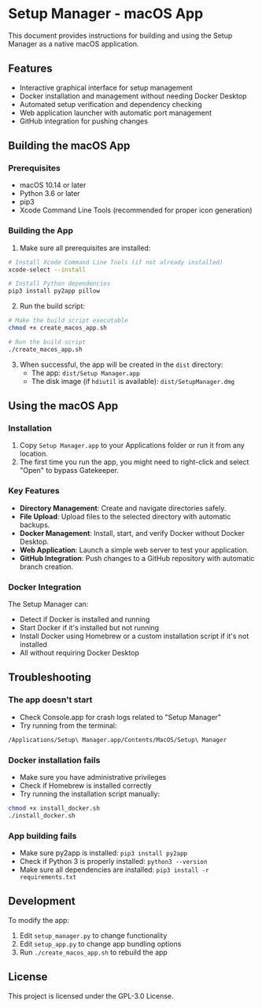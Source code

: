 # Setup Manager - macOS App

This document provides instructions for building and using the Setup Manager as a native macOS application.

## Features

- Interactive graphical interface for setup management
- Docker installation and management without needing Docker Desktop
- Automated setup verification and dependency checking
- Web application launcher with automatic port management
- GitHub integration for pushing changes

## Building the macOS App

### Prerequisites

- macOS 10.14 or later
- Python 3.6 or later
- pip3
- Xcode Command Line Tools (recommended for proper icon generation)

### Building the App

1. Make sure all prerequisites are installed:
```bash
# Install Xcode Command Line Tools (if not already installed)
xcode-select --install

# Install Python dependencies
pip3 install py2app pillow
```

2. Run the build script:
```bash
# Make the build script executable
chmod +x create_macos_app.sh

# Run the build script
./create_macos_app.sh
```

3. When successful, the app will be created in the `dist` directory:
   - The app: `dist/Setup Manager.app`
   - The disk image (if `hdiutil` is available): `dist/SetupManager.dmg`

## Using the macOS App

### Installation

1. Copy `Setup Manager.app` to your Applications folder or run it from any location.
2. The first time you run the app, you might need to right-click and select "Open" to bypass Gatekeeper.

### Key Features

- **Directory Management**: Create and navigate directories safely.
- **File Upload**: Upload files to the selected directory with automatic backups.
- **Docker Management**: Install, start, and verify Docker without Docker Desktop.
- **Web Application**: Launch a simple web server to test your application.
- **GitHub Integration**: Push changes to a GitHub repository with automatic branch creation.

### Docker Integration

The Setup Manager can:
- Detect if Docker is installed and running
- Start Docker if it's installed but not running
- Install Docker using Homebrew or a custom installation script if it's not installed
- All without requiring Docker Desktop

## Troubleshooting

### The app doesn't start

- Check Console.app for crash logs related to "Setup Manager"
- Try running from the terminal:
```bash
/Applications/Setup\ Manager.app/Contents/MacOS/Setup\ Manager
```

### Docker installation fails

- Make sure you have administrative privileges
- Check if Homebrew is installed correctly
- Try running the installation script manually:
```bash
chmod +x install_docker.sh
./install_docker.sh
```

### App building fails

- Make sure py2app is installed: `pip3 install py2app`
- Check if Python 3 is properly installed: `python3 --version`
- Make sure all dependencies are installed: `pip3 install -r requirements.txt`

## Development

To modify the app:

1. Edit `setup_manager.py` to change functionality
2. Edit `setup_app.py` to change app bundling options
3. Run `./create_macos_app.sh` to rebuild the app

## License

This project is licensed under the GPL-3.0 License. 